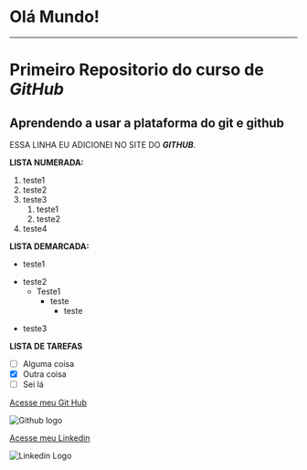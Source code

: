 # Olá Mundo!
---
# Primeiro Repositorio do curso de **_GitHub_**

## Aprendendo a usar a plataforma do git e github

 ESSA LINHA EU ADICIONEI NO SITE DO **_GITHUB_**.

**LISTA NUMERADA:**

1. teste1
2. teste2
3. teste3
   1. teste1
   2. teste2 
1. teste4

**LISTA DEMARCADA:**

* teste1
- teste2
   * Teste1
      * teste
         * teste
* teste3

**LISTA DE TAREFAS**

- [ ] Alguma coisa
- [X] Outra coisa
- [ ] Sei lá

[Acesse meu Git Hub](https://github.com/EvandroLimaBarbosa)

![Github logo](https://user-images.githubusercontent.com/96010876/148047899-3dcc37d1-dcd4-4616-bc6c-ddc2ebde5939.png)

[Acesse meu Linkedin](https://www.linkedin.com/in/evandro-lima/)

![Linkedin Logo](https://user-images.githubusercontent.com/96010876/148048102-3e88271f-fdea-44aa-820e-d1bfdceff2ce.png)
